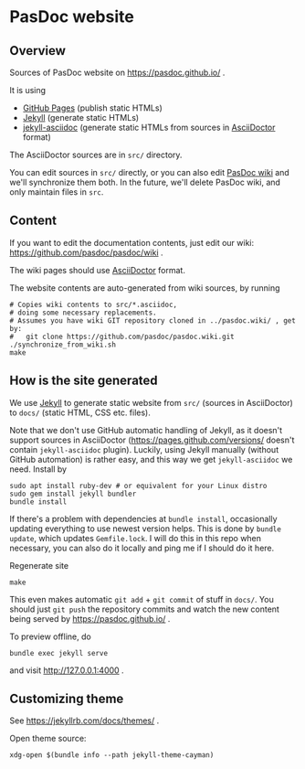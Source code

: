 # PasDoc website

## Overview

Sources of PasDoc website on https://pasdoc.github.io/ .

It is using

* [GitHub Pages](https://pages.github.com) (publish static HTMLs)
* [Jekyll](https://jekyllrb.com/) (generate static HTMLs)
* [jekyll-asciidoc](https://github.com/asciidoctor/jekyll-asciidoc) (generate static HTMLs from sources in [AsciiDoctor](https://asciidoctor.org/) format)

The AsciiDoctor sources are in `src/` directory.

You can edit sources in `src/` directly, or you can also edit [PasDoc wiki](https://github.com/pasdoc/pasdoc/wiki/) and we'll synchronize them both. In the future, we'll delete PasDoc wiki, and only maintain files in `src`.

## Content

If you want to edit the documentation contents, just edit our wiki:
https://github.com/pasdoc/pasdoc/wiki .

The wiki pages should use [AsciiDoctor](https://asciidoctor.org/) format.

The website contents are auto-generated from wiki sources, by running

```
# Copies wiki contents to src/*.asciidoc,
# doing some necessary replacements.
# Assumes you have wiki GIT repository cloned in ../pasdoc.wiki/ , get by:
#   git clone https://github.com/pasdoc/pasdoc.wiki.git
./synchronize_from_wiki.sh
make
```

## How is the site generated

We use [Jekyll](https://jekyllrb.com/) to generate static website
from `src/` (sources in AsciiDoctor)
to `docs/` (static HTML, CSS etc. files).

Note that we don't use GitHub automatic handling of Jekyll, as it doesn't support
sources in AsciiDoctor (https://pages.github.com/versions/ doesn't contain
`jekyll-asciidoc` plugin). Luckily, using Jekyll manually (without GitHub automation)
is rather easy, and this way we get `jekyll-asciidoc` we need.
Install by

```
sudo apt install ruby-dev # or equivalent for your Linux distro
sudo gem install jekyll bundler
bundle install
```

If there's a problem with dependencies at `bundle install`, occasionally updating everything to use newest version helps. This is done by `bundle update`, which updates `Gemfile.lock`. I will do this in this repo when necessary, you can also do it locally and ping me if I should do it here.

Regenerate site

```
make
```

This even makes automatic `git add` + `git commit` of stuff in `docs/`.
You should just `git push` the repository commits and watch the new content being served by https://pasdoc.github.io/ .

To preview offline, do

```
bundle exec jekyll serve
```

and visit http://127.0.0.1:4000 .

## Customizing theme

See https://jekyllrb.com/docs/themes/ .

Open theme source:

```
xdg-open $(bundle info --path jekyll-theme-cayman)
```
